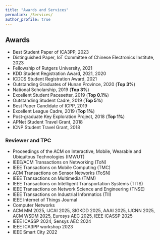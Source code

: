 ```yaml
---
title: "Awards and Services"
permalink: /Services/
author_profile: true
---
```

## Awards

* Best Student Paper of ICA3PP, 2023
* Distinguished Paper, IoT Committee of Chinese Electronics Institute, 2023
* Fellowship of Rutgers University, 2021
* KDD Student Registration Award, 2021, 2020
* ICDCS Student Registration Award, 2021
* Outstanding Graduates of Hunan Province, 2020 (**Top 3%**)
* National Scholarship, 2019 (**Top 3%**)
* Excellent Student Pacesetter, 2019 (**Top 0.1%**)
* Outstanding Student Cadre, 2019 (**Top 5%**)
* Best Paper Candidate of ICPP, 2019
* Excellent League Cadre, 2019 (**Top 1%**)
* Post-graduate Key Exploration Project, 2018 (**Top 1%**)
* APNet Student Travel Grant, 2018
* ICNP Student Travel Grant, 2018


### Reviewer and TPC

* Proceedings of the ACM on Interactive, Mobile, Wearable and Ubiquitous Technologies (IMWUT)
* IEEE/ACM Transactions on Networking (ToN)
* IEEE Transactions on Mobile Computing (TMC)
* ACM Transactions on Sensor Networks (ToSN)
* IEEE Transactions on Multimedia (TMM)
* IEEE Transactions on Intelligent Transportation Systems (TITS)
* IEEE Transactions on Network Science and Engineering (TNSE)
* IEEE Transactions on Industrial Informatics (TII)
* IEEE Internet of Things Journal
* Computer Networks
* ACM MM 2025, IJCAI 2025, SIGKDD 2025, AAAI 2025, IJCNN 2025, ACM WSDM 2025, Eurosys AEC 2025, IEEE ICASSP 2025
* IEEE ICASSP 2024, Sensys AEC 2024
* IEEE ICA3PP workshop 2023
* IEEE Smart City 2022






